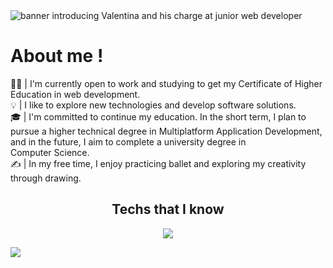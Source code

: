 

<img src="https://i.postimg.cc/pdRqzvsh/Banner-web-black-Friday-2022-elegante-negro.png" alt="banner introducing Valentina and his charge at junior web developer">

# About me !

👩‍💻 | I'm currently open to work and studying to get my Certificate of Higher Education in web development.\
💡 | I like to explore new technologies and develop software solutions.\
🎓 | I'm committed to continue my education. In the short term, I plan to pursue a higher technical degree in Multiplatform Application Development, and in the future, I aim to complete a university degree in Computer Science.\
✍️ | In my free time, I enjoy practicing ballet and exploring my creativity through drawing.

<div align="center">
<strong><h2>Techs that I know</h2></strong>
  
</div>

<p align="center">
  <a href="https://skillicons.dev">
    <img src="https://skillicons.dev/icons?i=git,angular,cpp,cs,css,discord,docker,github,html,java,php,js,linux,mongodb,mysql,nodejs,react,vscode,wordpress,postman,symfony&perline=14" />
  </a>
</p>

<img src="https://user-images.githubusercontent.com/73097560/115834477-dbab4500-a447-11eb-908a-139a6edaec5c.gif">

